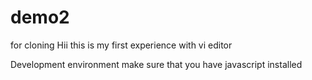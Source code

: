 # demo2
for cloning
Hii this is my first experience with vi editor

Development environment
make sure that you have javascript installed
